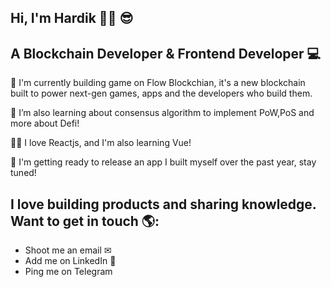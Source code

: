 ## Hi, I'm Hardik 👋🏾 😎 
## A Blockchain Developer & Frontend Developer 💻 

🔭 I'm currently building game on Flow Blockchian, it's a new blockchain built to power next-gen games, apps and the developers who build them.

🌱 I’m also learning about consensus algorithm to implement PoW,PoS and more about Defi!

👨‍💻 I love Reactjs, and I'm also learning Vue!

💪 I'm getting ready to release an app I built myself over the past year, stay tuned!

## I love building products and sharing knowledge. Want to get in touch 🌎:
<ul>
  <li><a href="er.hardiksharma05@gmail.com" style="text-decoration:none" target="_blank">Shoot me an email ✉<a/></li>
  <li><a href="https://www.linkedin.com/in/hardik-sharma/" style="text-decoration:none" target="_blank">Add me on LinkedIn 💼</a></li>
  <li><a href="https://telegram.me/Oxhardik" style="text-decoration:none" target="_blank">Ping me on Telegram</a></li>
</ul>

